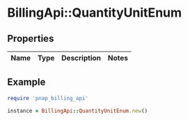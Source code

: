# BillingApi::QuantityUnitEnum

## Properties

| Name | Type | Description | Notes |
| ---- | ---- | ----------- | ----- |

## Example

```ruby
require 'pnap_billing_api'

instance = BillingApi::QuantityUnitEnum.new()
```

